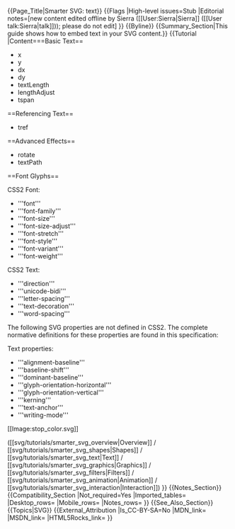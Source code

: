 {{Page_Title|Smarter SVG: text}}
{{Flags
|High-level issues=Stub
|Editorial notes=[new content edited offline by Sierra ([[User:Sierra|Sierra]] ([[User talk:Sierra|talk]])); please do not edit]
}}
{{Byline}}
{{Summary_Section|This guide shows how to embed text in your SVG content.}}
{{Tutorial
|Content===Basic Text==

* x
* y
* dx
* dy
* textLength
* lengthAdjust
* tspan

==Referencing Text==

* tref

==Advanced Effects==

* rotate
* textPath

<!--
 10 Text
    10.1 Introduction
    10.2 Characters and their corresponding glyphs
    10.3 Fonts, font tables and baselines
    10.4 The 'text' element
    10.5 The 'tspan' element
    10.6 The 'tref' element
    10.7 Text layout
        10.7.1 Text layout introduction
        10.7.2 Setting the inline-progression-direction
        10.7.3 Glyph orientation within a text run
        10.7.4 Relationship with bidirectionality
    10.8 Text rendering order
    10.9 Alignment properties
        10.9.1 Text alignment properties
        10.9.2 Baseline alignment properties
    10.10 Font selection properties
    10.11 Spacing properties
    10.12 Text decoration
    10.13 Text on a path
        10.13.1 Introduction to text on a path
        10.13.2 The 'textPath' element
        10.13.3 Text on a path layout rules
    10.14 Alternate glyphs
        10.14.1 The 'altGlyph' element
        10.14.2 The 'altGlyphDef', 'altGlyphItem' and 'glyphRef' elements
    10.15 White space handling
    10.16 Text selection and clipboard operations
-->

==Font Glyphs==

<!--
 20 Fonts
    20.1 Introduction
    20.2 Overview of SVG fonts
    20.3 The 'font' element
    20.4 The 'glyph' element
    20.5 The 'missing-glyph' element
    20.6 Glyph selection rules
    20.7 The 'hkern' and 'vkern' elements
    20.8 Describing a font
        20.8.1 Overview of font descriptions
        20.8.2 Alternative ways for providing a font description
        20.8.3 The 'font-face' element
        20.8.4 The 'font-face-src' element
        20.8.5 The 'font-face-uri' and 'font-face-format' elements
        20.8.6 The 'font-face-name' element
-->

CSS2 Font:

* '''font'''
* '''font-family'''
* '''font-size'''
* '''font-size-adjust'''
* '''font-stretch'''
* '''font-style'''
* '''font-variant'''
* '''font-weight'''

CSS2 Text:

* '''direction'''
* '''unicode-bidi'''
* '''letter-spacing'''
* '''text-decoration'''
* '''word-spacing'''

The following SVG properties are not defined in CSS2. The complete
normative definitions for these properties are found in this
specification:

Text properties:

* '''alignment-baseline'''
* '''baseline-shift'''
* '''dominant-baseline'''
* '''glyph-orientation-horizontal'''
* '''glyph-orientation-vertical'''
* '''kerning'''
* '''text-anchor'''
* '''writing-mode'''

[[Image:stop_color.svg]]


([[svg/tutorials/smarter_svg_overview|Overview]] /
[[svg/tutorials/smarter_svg_shapes|Shapes]] /
[[svg/tutorials/smarter_svg_text|Text]] /
[[svg/tutorials/smarter_svg_graphics|Graphics]] /
[[svg/tutorials/smarter_svg_filters|Filters]] /
[[svg/tutorials/smarter_svg_animation|Animation]] /
[[svg/tutorials/smarter_svg_interaction|Interaction]])
}}
{{Notes_Section}}
{{Compatibility_Section
|Not_required=Yes
|Imported_tables=
|Desktop_rows=
|Mobile_rows=
|Notes_rows=
}}
{{See_Also_Section}}
{{Topics|SVG}}
{{External_Attribution
|Is_CC-BY-SA=No
|MDN_link=
|MSDN_link=
|HTML5Rocks_link=
}}